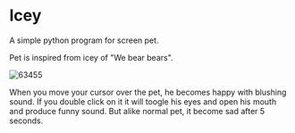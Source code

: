 # Icey
A simple python program for screen pet.

Pet is inspired from icey of "We bear bears".

![63455](https://user-images.githubusercontent.com/67326784/121695364-9ff83780-cae8-11eb-9fec-b50c62ab6a81.jpg)

When you move your cursor over the pet, he becomes happy with blushing sound. 
If you double click on it it will toogle his eyes and open his mouth and produce funny sound.
But alike normal pet, it become sad after 5 seconds.

